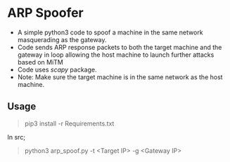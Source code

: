# ARP Spoofer
* A simple python3 code to spoof a machine in the same network masquerading as the gateway.
* Code sends ARP response packets to both the target machine and the gateway in loop allowing the host machine to launch further attacks based on MiTM
* Code uses *scapy* package.
* Note: Make sure the target machine is in the same network as the host machine.
## Usage
> pip3 install -r Requirements.txt

In src;
> python3  arp_spoof.py -t \<Target IP> -g \<Gateway IP>